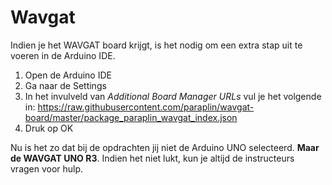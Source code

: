 # Wavgat

Indien je het WAVGAT board krijgt, is het nodig om een extra stap uit te voeren in de Arduino IDE.

1. Open de Arduino IDE
2. Ga naar de Settings
3. In het invulveld van *Additional Board Manager URLs* vul je het volgende in: https://raw.githubusercontent.com/paraplin/wavgat-board/master/package_paraplin_wavgat_index.json
4. Druk op OK

Nu is het zo dat bij de opdrachten jij niet de Arduino UNO selecteerd. **Maar de WAVGAT UNO R3**. Indien het niet lukt, kun je altijd de instructeurs vragen voor hulp.